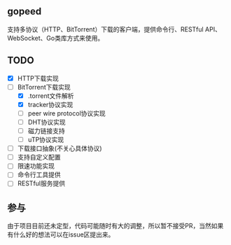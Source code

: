 ## gopeed
支持多协议（HTTP、BitTorrent）下载的客户端，提供命令行、RESTful API、WebSocket、Go类库方式来使用。

## TODO
- [x] HTTP下载实现
- [ ] BitTorrent下载实现
    - [x] .torrent文件解析
    - [x] tracker协议实现
    - [ ] peer wire protocol协议实现
    - [ ] DHT协议实现
    - [ ] 磁力链接支持
    - [ ] uTP协议实现
- [ ] 下载接口抽象(不关心具体协议)
- [ ] 支持自定义配置
- [ ] 限速功能实现
- [ ] 命令行工具提供
- [ ] RESTful服务提供

## 参与
由于项目目前还未定型，代码可能随时有大的调整，所以暂不接受PR，当然如果有什么好的想法可以在issue区提出来。